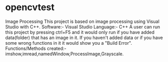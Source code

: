 # opencvtest
Image Processing
This project is based on image processing using Visual Studio with C++.
Software:- Visual Studio
Language:- C++
A user can run this project by pressing ctrl+F5 and it would only run if you have added data(folder) that has an image in it.
If you haven't added data or if you have some wrong functions in it it would show you a "Build Error".
Functions/Methods created:- imshow,imread,namedWindow,ProcessImage,Grayscale.
